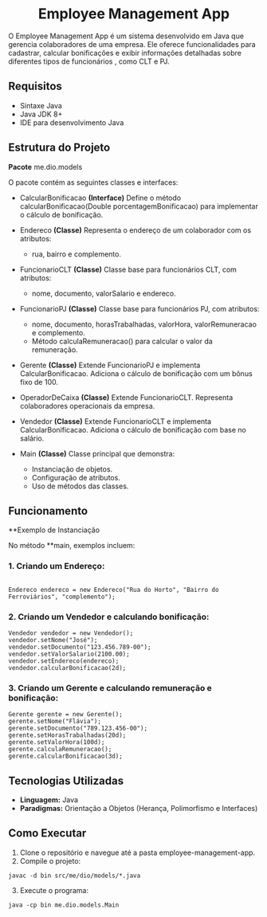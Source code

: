 <h1 align="center">
   Employee Management App
</h1>

O Employee Management App é um sistema desenvolvido em Java que gerencia colaboradores de uma empresa. Ele oferece funcionalidades para cadastrar, calcular bonificações e exibir informações detalhadas sobre diferentes tipos de funcionários , como CLT e PJ.   

## Requisitos

- Sintaxe Java
- Java JDK 8+
- IDE para desenvolvimento Java

## Estrutura do Projeto   

**Pacote** me.dio.models   

O pacote contém as seguintes classes e interfaces:

- CalcularBonificacao **(Interface)**
Define o método calcularBonificacao(Double porcentagemBonificacao) para implementar o cálculo de bonificação.

- Endereco **(Classe)**
Representa o endereço de um colaborador com os atributos:

   - rua, bairro e complemento.
- FuncionarioCLT **(Classe)**
Classe base para funcionários CLT, com atributos:

   - nome, documento, valorSalario e endereco.
- FuncionarioPJ **(Classe)**
Classe base para funcionários PJ, com atributos:

   - nome, documento, horasTrabalhadas, valorHora, valorRemuneracao e complemento.
   - Método calculaRemuneracao() para calcular o valor da remuneração.
- Gerente **(Classe)**
Extende FuncionarioPJ e implementa CalcularBonificacao.
Adiciona o cálculo de bonificação com um bônus fixo de 100.

- OperadorDeCaixa **(Classe)**
Extende FuncionarioCLT.
Representa colaboradores operacionais da empresa.

- Vendedor **(Classe)**
Extende FuncionarioCLT e implementa CalcularBonificacao.
Adiciona o cálculo de bonificação com base no salário.

- Main **(Classe)**
Classe principal que demonstra:

   - Instanciação de objetos.
   - Configuração de atributos.
   - Uso de métodos das classes.   


## Funcionamento   

**Exemplo de Instanciação   

No método **main, exemplos incluem:   

### 1. Criando um Endereço:   

```   

Endereco endereco = new Endereco("Rua do Horto", "Bairro do Ferroviários", "complemento");   

```   

### 2. Criando um Vendedor e calculando bonificação:   

```   
Vendedor vendedor = new Vendedor();
vendedor.setNome("José");
vendedor.setDocumento("123.456.789-00");
vendedor.setValorSalario(2100.00);
vendedor.setEndereco(endereco);
vendedor.calcularBonificacao(2d);

```   

### 3. Criando um Gerente e calculando remuneração e bonificação:   

```   
Gerente gerente = new Gerente();
gerente.setNome("Flávia");
gerente.setDocumento("789.123.456-00");
gerente.setHorasTrabalhadas(20d);
gerente.setValorHora(100d);
gerente.calculaRemuneracao();
gerente.calcularBonificacao(3d); 

```   

## Tecnologias Utilizadas   

- **Linguagem:** Java   
- **Paradigmas:** Orientação a Objetos (Herança, Polimorfismo e Interfaces)   

## Como Executar   

1. Clone o repositório e navegue até a pasta employee-management-app.   
2. Compile o projeto:   

```   
javac -d bin src/me/dio/models/*.java

```   

3. Execute o programa:   

```   
java -cp bin me.dio.models.Main

```   

